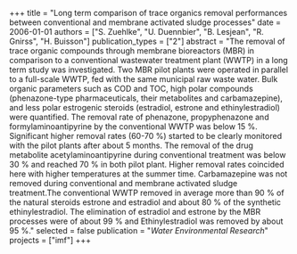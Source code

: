 +++
title = "Long term comparison of trace organics removal performances between conventional and membrane activated sludge processes"
date = 2006-01-01
authors = ["S. Zuehlke", "U. Duennbier", "B. Lesjean", "R. Gnirss", "H. Buisson"]
publication_types = ["2"]
abstract = "The removal of trace organic compounds through membrane bioreactors (MBR) in comparison to a conventional wastewater treatment plant (WWTP) in a long term study was investigated. Two MBR pilot plants were operated in parallel to a full-scale WWTP, fed with the same municipal raw waste water. Bulk organic parameters such as COD and TOC, high polar compounds (phenazone-type pharmaceuticals, their metabolites and carbamazepine), and less polar estrogenic steroids (estradiol, estrone and ethinylestradiol) were quantified. The removal rate of phenazone, propyphenazone and formylaminoantipyrine by the conventional WWTP was below 15 %. Significant higher removal rates (60-70 %) started to be clearly monitored with the pilot plants after about 5 months. The removal of the drug metabolite acetylaminoantipyrine during conventional treatment was below 30 % and reached 70 % in both pilot plant. Higher removal rates coincided here with higher temperatures at the summer time. Carbamazepine was not removed during conventional and membrane activated sludge treatment.The conventional WWTP removed in average more than 90 % of the natural steroids estrone and estradiol and about 80 % of the synthetic ethinylestradiol. The elimination of estradiol and estrone by the MBR processes were of about 99 % and Ethinylestradiol was removed by about 95 %."
selected = false
publication = "*Water Environmental Research*"
projects = ["imf"]
+++

